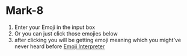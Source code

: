 # Mark-8
  1) Enter your Emoji in the input box
  2) Or you can just click those emojies below
  3) after clicking you will be getting emoji meaning which you might've never heard before
[Emoji Interpreter](https://g9yio.csb.app/)
